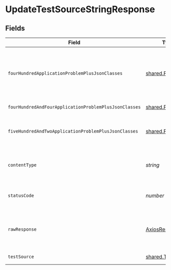 # UpdateTestSourceStringResponse


## Fields

| Field                                                                                               | Type                                                                                                | Required                                                                                            | Description                                                                                         |
| --------------------------------------------------------------------------------------------------- | --------------------------------------------------------------------------------------------------- | --------------------------------------------------------------------------------------------------- | --------------------------------------------------------------------------------------------------- |
| `fourHundredApplicationProblemPlusJsonClasses`                                                      | [shared.Problem](../../../sdk/models/shared/problem.md)[]                                           | :heavy_minus_sign:                                                                                  | problem with test source definition - probably some bad input occurs (invalid JSON body or similar) |
| `fourHundredAndFourApplicationProblemPlusJsonClasses`                                               | [shared.Problem](../../../sdk/models/shared/problem.md)[]                                           | :heavy_minus_sign:                                                                                  | test source not found                                                                               |
| `fiveHundredAndTwoApplicationProblemPlusJsonClasses`                                                | [shared.Problem](../../../sdk/models/shared/problem.md)[]                                           | :heavy_minus_sign:                                                                                  | problem with communicating with kubernetes cluster                                                  |
| `contentType`                                                                                       | *string*                                                                                            | :heavy_check_mark:                                                                                  | HTTP response content type for this operation                                                       |
| `statusCode`                                                                                        | *number*                                                                                            | :heavy_check_mark:                                                                                  | HTTP response status code for this operation                                                        |
| `rawResponse`                                                                                       | [AxiosResponse](https://axios-http.com/docs/res_schema)                                             | :heavy_minus_sign:                                                                                  | Raw HTTP response; suitable for custom response parsing                                             |
| `testSource`                                                                                        | [shared.TestSource](../../../sdk/models/shared/testsource.md)                                       | :heavy_minus_sign:                                                                                  | successful operation                                                                                |